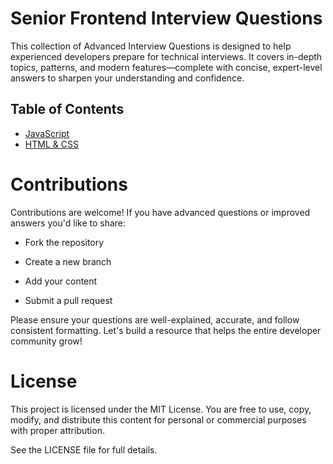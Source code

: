 # Senior Frontend Interview Questions

This collection of Advanced  Interview Questions is designed to help experienced developers prepare for technical interviews. It covers in-depth topics, patterns, and modern features—complete with concise, expert-level answers to sharpen your understanding and confidence.


## Table of Contents

- [JavaScript](./javascript/README.md)
- [HTML & CSS](./HTML&CSS/)
<!-- - [Tailwind](./tailwind//README.md)
- [Frameworks & Libraries](./frameworks-libraries/README.md) -->
<!-- - [Performance](#performance)
- [Testing](#testing)
- [Architecture & Design](#architecture--design)
- [Tooling](#tooling)
- [Best Practices](#best-practices) -->

# Contributions

Contributions are welcome! If you have advanced questions or improved answers you'd like to share:

- Fork the repository

- Create a new branch

- Add your content

- Submit a pull request

Please ensure your questions are well-explained, accurate, and follow consistent formatting. Let's build a resource that helps the entire developer community grow!

# License
This project is licensed under the MIT License.
You are free to use, copy, modify, and distribute this content for personal or commercial purposes with proper attribution.

See the LICENSE file for full details.